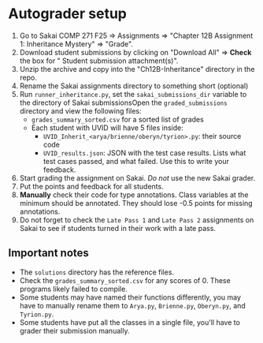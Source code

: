 # Autograder setup
1. Go to Sakai COMP 271 F25 => Assignments => "Chapter 12B Assignment 1: Inheritance Mystery" => "Grade".
2. Download student submissions by clicking on "Download All" => **Check** the box for " Student submission attachment(s)".
3. Unzip the archive and copy into the "Ch12B-Inheritance" directory in the repo. 
4. Rename the Sakai assignments directory to something short (optional) 
5. Run `runner_inheritance.py`, set the `sakai_submissions_dir` variable to the directory of Sakai submissionsOpen the `graded_submissions` directory and view the following files:
   * `grades_summary_sorted.csv` for a sorted list of grades
   * Each student with UVID will have 5 files inside:
     * `UVID_Inherit_<arya/brienne/oberyn/tyrion>.py`: their source code
     * `UVID_results.json`: JSON with the test case results. Lists what test cases passed, and what failed. Use this to write your feedback.
7. Start grading the assignment on Sakai. _Do not_ use the new Sakai grader. 
8. Put the points and feedback for all students.
9. **Manually** check their code for type annotations. Class variables at the minimum should be annotated. They should lose -0.5 points for missing annotations.
10. Do not forget to check the `Late Pass 1` and `Late Pass 2` assignments on Sakai to see if students turned in their work with a late pass.

## Important notes
* The `solutions` directory has the reference files. 
* Check the `grades_summary_sorted.csv` for any scores of 0. These programs likely failed to compile.
* Some students may have named their functions differently, you may have to manually rename them to `Arya.py`, `Brienne.py`, `Oberyn.py`, and `Tyrion.py`.
* Some students have put all the classes in a single file, you'll have to grader their submission manually. 
